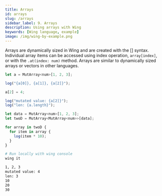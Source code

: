 ```yaml
---
title: Arrays
id: arrays
slug: /arrays
sidebar_label: 9. Arrays
description: Using arrays with Wing
keywords: [Wing language, example]
image: /img/wing-by-example.png
---
```


Arrays are dynamically sized in Wing and are created with the [] syntax.
Individual array items can be accessed using index operation, `array[index]`, or with the `.at(index: num)` method.
Arrays are similar to dynamically sized arrays or vectors in other languages.

```js playground example title="main.w"
let a = MutArray<num>[1, 2, 3];

log("{a[0]}, {a[1]}, {a[2]}");

a[2] = 4;

log("mutated value: {a[2]}");
log("len: {a.length}");

let data = MutArray<num>[1, 2, 3];
let twoD = MutArray<MutArray<num>>[data];

for array in twoD {
  for item in array {
    log(item * 10);
  }
} 
```

```bash title="Wing console output"
# Run locally with wing console
wing it

1, 2, 3
mutated value: 4
len: 3
10
20
30
```